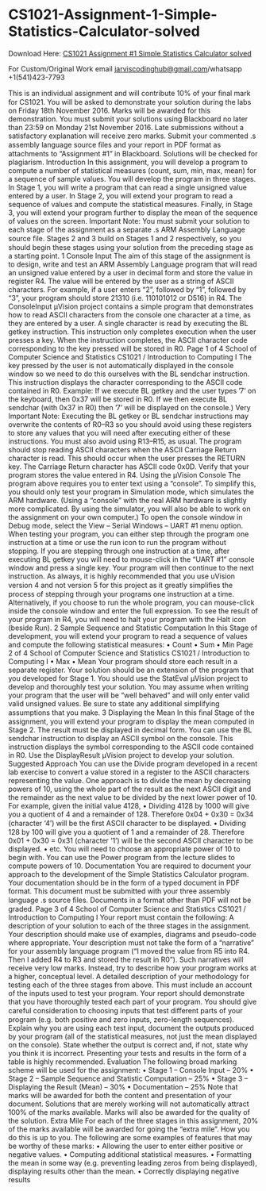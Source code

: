 # CS1021-Assignment-1-Simple-Statistics-Calculator-solved

Download Here: [CS1021 Assignment #1 Simple Statistics Calculator solved](https://jarviscodinghub.com/assignment/assignment-1-simple-statistics-calculator-solution/)

For Custom/Original Work email jarviscodinghub@gmail.com/whatsapp +1(541)423-7793

This is an individual assignment and will contribute 10% of your ﬁnal mark for CS1021.
You will be asked to demonstrate your solution during the labs on Friday 18th November 2016. Marks will be awarded for this demonstration.
You must submit your solutions using Blackboard no later than 23:59 on Monday 21st November 2016. Late submissions without a satisfactory explanation will receive zero marks.
Submit your commented .s assembly language source ﬁles and your report in PDF format as attachments to “Assignment #1” in Blackboard.
Solutions will be checked for plagiarism.
Introduction
In this assignment, you will develop a program to compute a number of statistical measures (count, sum, min, max, mean) for a sequence of sample values. You will develop the program in three stages. In Stage 1, you will write a program that can read a single unsigned value entered by a user. In Stage 2, you will extend your program to read a sequence of values and compute the statistical measures. Finally, in Stage 3, you will extend your program further to display the mean of the sequence of values on the screen.
Important Note: You must submit your solution to each stage of the assignment as a separate .s ARM Assembly Language source ﬁle. Stages 2 and 3 build on Stages 1 and 2 respectively, so you should begin these stages using your solution from the preceding stage as a starting point.
1 Console Input
The aim of this stage of the assignment is to design, write and test an ARM Assembly Language program that will read an unsigned value entered by a user in decimal form and store the value in register R4. The value will be entered by the user as a string of ASCII characters. For example, if a user enters “2”, followed by “1”, followed by “3”, your program should store 21310 (i.e. 110101012 or D516) in R4.
The ConsoleInput µVision project contains a simple program that demonstrates how to read ASCII characters from the console one character at a time, as they are entered by a user. A single character is read by executing the BL getkey instruction. This instruction only completes execution when the user presses a key. When the instruction completes, the ASCII character code corresponding to the key pressed will be stored in R0.
Page 1 of 4
School of Computer Science and Statistics CS1021 / Introduction to Computing I
The key pressed by the user is not automatically displayed in the console window so we need to do this ourselves with the BL sendchar instruction. This instruction displays the character corresponding to the ASCII code contained in R0.
Example: If we execute BL getkey and the user types ’7’ on the keyboard, then 0x37 will be stored in R0. If we then execute BL sendchar (with 0x37 in R0) then ’7’ will be displayed on the console.)
Very Important Note: Executing the BL getkey or BL sendchar instructions may overwrite the contents of R0–R3 so you should avoid using these registers to store any values that you will need after executing either of these instructions. You must also avoid using R13–R15, as usual.
The program should stop reading ASCII characters when the ASCII Carriage Return character is read. This should occur when the user presses the RETURN key. The Carriage Return character has ASCII code 0x0D.
Verify that your program stores the value entered in R4.
Using the µVision Console
The program above requires you to enter text using a “console”. To simplify this, you should only test your program in Simulation mode, which simulates the ARM hardware. (Using a “console” with the real ARM hardware is slightly more complicated. By using the simulator, you will also be able to work on the assignment on your own computer.)
To open the console window in Debug mode, select the View – Serial Windows – UART #1 menu option.
When testing your program, you can either step through the program one instruction at a time or use the run icon to run the program without stopping. If you are stepping through one instruction at a time, after executing BL getkey you will need to mouse-click in the “UART #1” console window and press a single key. Your program will then continue to the next instruction.
As always, it is highly recommended that you use uVision version 4 and not version 5 for this project as it greatly simpliﬁes the process of stepping through your programs one instruction at a time.
Alternatively, if you choose to run the whole program, you can mouse-click inside the console window and enter the full expression. To see the result of your program in R4, you will need to halt your program with the Halt icon (beside Run).
2 Sample Sequence and Statistic Computation
In this Stage of development, you will extend your program to read a sequence of values and compute the following statistical measures:
• Count
• Sum
• Min
Page 2 of 4
School of Computer Science and Statistics CS1021 / Introduction to Computing I
• Max
• Mean
Your program should store each result in a separate register.
Your solution should be an extension of the program that you developed for Stage 1. You should use the StatEval µVision project to develop and thoroughly test your solution.
You may assume when writing your program that the user will be “well behaved” and will only enter valid valid unsigned values. Be sure to state any additional simplifying assumptions that you make.
3 Displaying the Mean
In this ﬁnal Stage of the assignment, you will extend your program to display the mean computed in Stage 2. The result must be displayed in decimal form.
You can use the BL sendchar instruction to display an ASCII symbol on the console. This instruction displays the symbol corresponding to the ASCII code contained in R0.
Use the DisplayResult µVision project to develop your solution.
Suggested Approach
You can use the Divide program developed in a recent lab exercise to convert a value stored in a register to the ASCII characters representing the value. One approach is to divide the mean by decreasing powers of 10, using the whole part of the result as the next ASCII digit and the remainder as the next value to be divided by the next lower power of 10.
For example, given the initial value 4128,
• Dividing 4128 by 1000 will give you a quotient of 4 and a remainder of 128. Therefore 0x04 + 0x30 = 0x34 (character ‘4’) will be the ﬁrst ASCII character to be displayed.
• Dividing 128 by 100 will give you a quotient of 1 and a remainder of 28. Therefore 0x01 + 0x30 = 0x31 (character ‘1’) will be the second ASCII character to be displayed.
• etc.
You will need to choose an appropriate power of 10 to begin with. You can use the Power program from the lecture slides to compute powers of 10.
Documentation
You are required to document your approach to the development of the Simple Statistics Calculator program. Your documentation should be in the form of a typed document in PDF format. This document must be submitted with your three assembly language .s source ﬁles. Documents in a format other than PDF will not be graded.
Page 3 of 4
School of Computer Science and Statistics CS1021 / Introduction to Computing I
Your report must contain the following:
A description of your solution to each of the three stages in the assignment. Your description should make use of examples, diagrams and pseudo-code where appropriate. Your description must not take the form of a “narrative” for your assembly language program (“I moved the value from R5 into R4. Then I added R4 to R3 and stored the result in R0”). Such narratives will receive very low marks. Instead, try to describe how your program works at a higher, conceptual level.
A detailed description of your methodology for testing each of the three stages from above. This must include an account of the inputs used to test your program. Your report should demonstrate that you have thoroughly tested each part of your program. You should give careful consideration to choosing inputs that test diﬀerent parts of your program (e.g. both positive and zero inputs, zero-length sequences).
Explain why you are using each test input, document the outputs produced by your program (all of the statistical measures, not just the mean displayed on the console). State whether the output is correct and, if not, state why you think it is incorrect. Presenting your tests and results in the form of a table is highly recommended.
Evaluation
The following broad marking scheme will be used for the assignment:
• Stage 1 – Console Input – 20%
• Stage 2 – Sample Sequence and Statistic Computation – 25%
• Stage 3 – Displaying the Result (Mean) – 30%
• Documentation – 25%
Note that marks will be awarded for both the content and presentation of your document. Solutions that are merely working will not automatically attract 100% of the marks available. Marks will also be awarded for the quality of the solution.
Extra Mile
For each of the three stages in this assignment, 20% of the marks available will be awarded for going the “extra mile”. How you do this is up to you. The following are some examples of features that may be worthy of these marks:
• Allowing the user to enter either positive or negative values.
• Computing additional statistical measures.
• Formatting the mean in some way (e.g. preventing leading zeros from being displayed), displaying results other than the mean.
• Correctly displaying negative results
